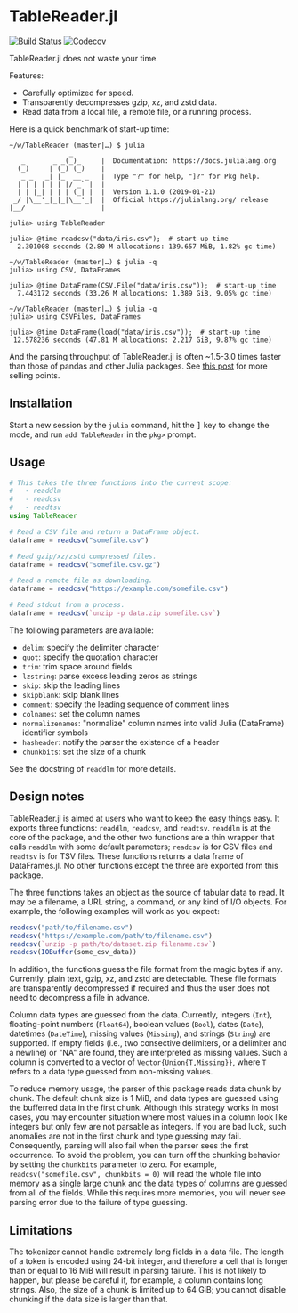 # TableReader.jl

[![Build Status](https://travis-ci.com/bicycle1885/TableReader.jl.svg?branch=master)](https://travis-ci.com/bicycle1885/TableReader.jl)
[![Codecov](https://codecov.io/gh/bicycle1885/TableReader.jl/branch/master/graph/badge.svg)](https://codecov.io/gh/bicycle1885/TableReader.jl)

TableReader.jl does not waste your time.

Features:

- Carefully optimized for speed.
- Transparently decompresses gzip, xz, and zstd data.
- Read data from a local file, a remote file, or a running process.

Here is a quick benchmark of start-up time:

    ~/w/TableReader (master|…) $ julia
                   _
       _       _ _(_)_     |  Documentation: https://docs.julialang.org
      (_)     | (_) (_)    |
       _ _   _| |_  __ _   |  Type "?" for help, "]?" for Pkg help.
      | | | | | | |/ _` |  |
      | | |_| | | | (_| |  |  Version 1.1.0 (2019-01-21)
     _/ |\__'_|_|_|\__'_|  |  Official https://julialang.org/ release
    |__/                   |

    julia> using TableReader

    julia> @time readcsv("data/iris.csv");  # start-up time
      2.301008 seconds (2.80 M allocations: 139.657 MiB, 1.82% gc time)

    ~/w/TableReader (master|…) $ julia -q
    julia> using CSV, DataFrames

    julia> @time DataFrame(CSV.File("data/iris.csv"));  # start-up time
      7.443172 seconds (33.26 M allocations: 1.389 GiB, 9.05% gc time)

    ~/w/TableReader (master|…) $ julia -q
    julia> using CSVFiles, DataFrames

    julia> @time DataFrame(load("data/iris.csv"));  # start-up time
     12.578236 seconds (47.81 M allocations: 2.217 GiB, 9.87% gc time)

And the parsing throughput of TableReader.jl is often ~1.5-3.0 times faster
than those of pandas and other Julia packages. See [this
post](https://discourse.julialang.org/t/ann-tablereader-jl-a-fast-and-simple-csv-parser/22335)
for more selling points.


## Installation

Start a new session by the `julia` command, hit the <kbd>]</kbd> key to change
the mode, and run `add TableReader` in the `pkg>` prompt.


## Usage

```julia
# This takes the three functions into the current scope:
#   - readdlm
#   - readcsv
#   - readtsv
using TableReader

# Read a CSV file and return a DataFrame object.
dataframe = readcsv("somefile.csv")

# Read gzip/xz/zstd compressed files.
dataframe = readcsv("somefile.csv.gz")

# Read a remote file as downloading.
dataframe = readcsv("https://example.com/somefile.csv")

# Read stdout from a process.
dataframe = readcsv(`unzip -p data.zip somefile.csv`)
```

The following parameters are available:

- `delim`: specify the delimiter character
- `quot`: specify the quotation character
- `trim`: trim space around fields
- `lzstring`: parse excess leading zeros as strings
- `skip`: skip the leading lines
- `skipblank`: skip blank lines
- `comment`: specify the leading sequence of comment lines
- `colnames`: set the column names
- `normalizenames`:  "normalize" column names into valid Julia (DataFrame) identifier symbols
- `hasheader`: notify the parser the existence of a header
- `chunkbits`: set the size of a chunk

See the docstring of `readdlm` for more details.


## Design notes

TableReader.jl is aimed at users who want to keep the easy things easy.  It
exports three functions: `readdlm`, `readcsv`, and `readtsv`. `readdlm` is at
the core of the package, and the other two functions are a thin wrapper that
calls `readdlm` with some default parameters; `readcsv` is for CSV files and
`readtsv` is for TSV files. These functions returns a data frame of
DataFrames.jl. No other functions except the three are exported from this
package.

The three functions takes an object as the source of tabular data to read. It
may be a filename, a URL string, a command, or any kind of I/O objects.  For
example, the following examples will work as you expect:

```julia
readcsv("path/to/filename.csv")
readcsv("https://example.com/path/to/filename.csv")
readcsv(`unzip -p path/to/dataset.zip filename.csv`)
readcsv(IOBuffer(some_csv_data))
```

In addition, the functions guess the file format from the magic bytes if any.
Currently, plain text, gzip, xz, and zstd are detectable. These file formats
are transparently decompressed if required and thus the user does not need to
decompress a file in advance.

Column data types are guessed from the data. Currently, integers (`Int`),
floating-point numbers (`Float64`), boolean values (`Bool`), dates (`Date`),
datetimes (`DateTime`), missing values (`Missing`), and strings (`String`) are
supported. If empty fields (i.e., two consective delimiters, or a delimiter and
a newline) or "NA" are found, they are interpreted as missing values. Such a
column is converted to a vector of `Vector{Union{T,Missing}}`, where `T` refers
to a data type guessed from non-missing values.

To reduce memory usage, the parser of this package reads data chunk by chunk.
The default chunk size is 1 MiB, and data types are guessed using the bufferred
data in the first chunk. Although this strategy works in most cases, you may
encounter situation where most values in a column look like integers but only
few are not parsable as integers. If you are bad luck, such anomalies are not
in the first chunk and type guessing may fail. Consequently, parsing will also
fail when the parser sees the first occurrence.  To avoid the problem, you can
turn off the chunking behavior by setting the `chunkbits` parameter to zero.
For example, `readcsv("somefile.csv", chunkbits = 0)` will read the whole file
into memory as a single large chunk and the data types of columns are guessed
from all of the fields.  While this requires more memories, you will never see
parsing error due to the failure of type guessing.


## Limitations

The tokenizer cannot handle extremely long fields in a data file. The length of
a token is encoded using 24-bit integer, and therefore a cell that is longer
than or equal to 16 MiB will result in parsing failure. This is not likely to
happen, but please be careful if, for example, a column contains long strings.
Also, the size of a chunk is limited up to 64 GiB; you cannot disable chunking
if the data size is larger than that.

[transcodingstreams-url]: https://github.com/bicycle1885/TranscodingStreams.jl
